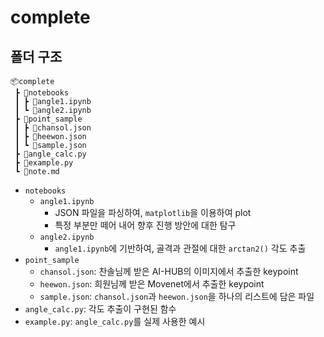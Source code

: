 # complete

## 폴더 구조
```
📦complete
 ┣ 📂notebooks
 ┃ ┣ 📜angle1.ipynb
 ┃ ┗ 📜angle2.ipynb
 ┣ 📂point_sample
 ┃ ┣ 📜chansol.json
 ┃ ┣ 📜heewon.json
 ┃ ┗ 📜sample.json
 ┣ 📜angle_calc.py
 ┣ 📜example.py
 ┗ 📜note.md
```

- `notebooks`
    - `angle1.ipynb`
        - JSON 파일을 파싱하여, `matplotlib`을 이용하여 plot
        - 특정 부분만 떼어 내어 향후 진행 방안에 대한 탐구
    - `angle2.ipynb`
        - `angle1.ipynb`에 기반하여, 골격과 관절에 대한 `arctan2()` 각도 추출
- `point_sample`
    - `chansol.json`: 찬솔님께 받은 AI-HUB의 이미지에서 추출한 keypoint
    - `heewon.json`: 희원님께 받은 Movenet에서 추출한 keypoint
    - `sample.json`: `chansol.json`과 `heewon.json`을 하나의 리스트에 담은 파일
- `angle_calc.py`: 각도 추출이 구현된 함수
- `example.py`: `angle_calc.py`를 실제 사용한 예시